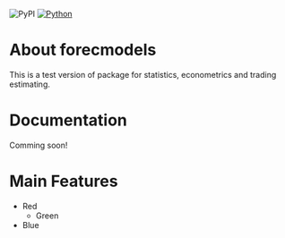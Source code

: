 ![PyPI](https://img.shields.io/pypi/v/nine?color=orange) [![Python](https://img.shields.io/badge/python-3.7-blue.svg)](https://www.python.org/)

# About forecmodels

This is a test version of package for statistics, econometrics and trading estimating.

# Documentation
Comming soon! 

# Main Features
-   Red
    -  Green
-   Blue
